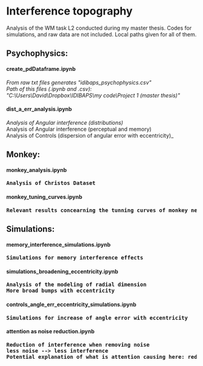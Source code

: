 # Interference topography

Analysis of the WM task L2 conducted during my master thesis.
Codes for simulations, and raw data are not included. Local paths given for all of them.

## Psychophysics:

#### create_pdDataframe.ipynb
_From raw txt files generates "idibaps_psychophysics.csv"_  
_Path of this files (.ipynb and .csv):_  
_"C:\Users\David\Dropbox\IDIBAPS\my code\Project 1 (master thesis)"_  
  
  
   
   
   
#### dist_a_err_analysis.ipynb  
_Analysis of Angular interference (distributions)_    
Analysis of Angular interference (perceptual and memory)  
Analysis of Controls (dispersion of angular error with eccentricity)_  

<b>
<b>



## Monkey:

#### monkey_analysis.ipynb
<pre>Analysis of Christos Dataset</pre>

<b>

#### monkey_tuning_curves.ipynb
<pre>Relevant results concearning the tunning curves of monkey neural data</pre>


<b>


## Simulations:

#### memory_interference_simulations.ipynb
<pre>Simulations for memory interference effects</pre>

<b>
 
#### simulations_broadening_eccentricity.ipynb
<pre>Analysis of the modeling of radial dimension
More broad bumps with eccentricity</pre>

<b>
  
#### controls_angle_err_eccentricity_simulations.ipynb
<pre>Simulations for increase of angle error with eccentricity</pre>

<b>
 
#### attention as noise reduction.ipynb
<pre>Reduction of interference when removing noise
less noise --> less interference
Potential explanation of what is attention causing here: reduction of noise.</pre>



